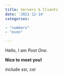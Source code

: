 ```yaml
---
title: Servers & Clients
date: '2021-12-14'
categories:

- "numbers"
- "even"

---
```


Hello, I am _Post One._

**Nice to meet you!**

include ssr, csr